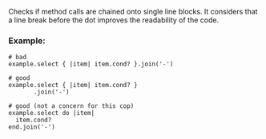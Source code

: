 Checks if method calls are chained onto single line blocks. It considers that a
line break before the dot improves the readability of the code.

### Example:
    # bad
    example.select { |item| item.cond? }.join('-')

    # good
    example.select { |item| item.cond? }
           .join('-')

    # good (not a concern for this cop)
    example.select do |item|
      item.cond?
    end.join('-')
